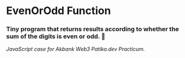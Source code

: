 # EvenOrOdd Function

### Tiny program that returns results according to whether the sum of the digits is even or odd. :baby_chick:

*JavaScript case for Akbank Web3 Patika.dev Practicum.*
